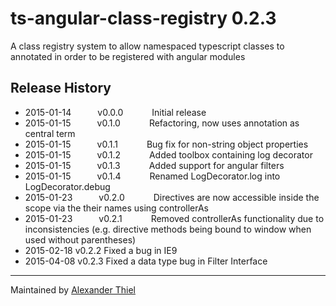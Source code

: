 # ts-angular-class-registry 0.2.3

A class registry system to allow namespaced typescript classes to annotated in order to be registered with angular modules


## Release History

 * 2015-01-14   v0.0.0    Initial release
 * 2015-01-15   v0.1.0    Refactoring, now uses annotation as central term
 * 2015-01-15   v0.1.1    Bug fix for non-string object properties
 * 2015-01-15   v0.1.2    Added toolbox containing log decorator
 * 2015-01-15   v0.1.3    Added support for angular filters
 * 2015-01-15   v0.1.4    Renamed LogDecorator.log into LogDecorator.debug
 * 2015-01-23   v0.2.0    Directives are now accessible inside the scope via the their names using controllerAs
 * 2015-01-23   v0.2.1    Removed controllerAs functionality due to inconsistencies (e.g. directive methods being bound to window when used without parentheses)
 * 2015-02-18   v0.2.2    Fixed a bug in IE9
 * 2015-04-08   v0.2.3    Fixed a data type bug in Filter Interface

---

Maintained by [Alexander Thiel](http://www.alexthiel.de)
